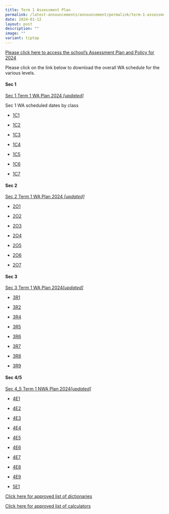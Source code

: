 ```yaml
---
title: Term 1 Assessment Plan
permalink: /latest-announcements/announcement/permalink/term-1-assessment-plan/
date: 2024-01-12
layout: post
description: ""
image: ""
variant: tiptap
---
```

<p><a href="https://www.bartleysec.moe.edu.sg/our-holistic-curriculum/instructional-programmes/assessment-matters/" rel="noopener noreferrer nofollow" target="_blank"><u>Please click here to access the school’s Assessment Plan and Policy for 2024</u></a></p><p>Please click on the link below to download the overall WA schedule for the various levels.</p><h4>Sec 1</h4><p><a href="/files/S1_2024_T1WA_19_Jan_2024.pdf" rel="noopener noreferrer nofollow" target="_blank">Sec 1 Term 1 WA Plan 2024 </a><em><a href="/files/S1_2024_T1WA_19_Jan_2024.pdf" rel="noopener noreferrer nofollow" target="_blank">[updated]</a></em></p><p>Sec 1 WA scheduled dates by class</p><ul data-tight="true" class="tight"><li><p><a href="/files/1C1_T1WA.pdf" rel="noopener noreferrer nofollow" target="_blank">1C1</a></p></li><li><p><a href="/files/1C2_T1WA.pdf" rel="noopener noreferrer nofollow" target="_blank">1C2</a></p></li><li><p><a href="/files/1C3_T1WA.pdf" rel="noopener noreferrer nofollow" target="_blank">1C3</a></p></li><li><p><a href="/files/1C4_T1WA.pdf" rel="noopener noreferrer nofollow" target="_blank">1C4</a></p></li><li><p><a href="/files/1C5_T1WA.pdf" rel="noopener noreferrer nofollow" target="_blank">1C5</a></p></li><li><p><a href="/files/1C6_T1WA.pdf" rel="noopener noreferrer nofollow" target="_blank">1C6</a></p></li><li><p><a href="/files/1C7_T1WA.pdf" rel="noopener noreferrer nofollow" target="_blank">1C7</a></p></li></ul><h4>Sec 2</h4><p><a href="/files/S2_2024_T1WA_19_Jan_2024.pdf" rel="noopener noreferrer nofollow" target="_blank">Sec 2 Term 1 WA Plan 2024 </a><em><a href="/files/S2_2024_T1WA_19_Jan_2024.pdf" rel="noopener noreferrer nofollow" target="_blank">[updated]</a></em></p><ul data-tight="true" class="tight"><li><p><a href="/files/2O1_T1WA.pdf" rel="noopener noreferrer nofollow" target="_blank">2O1</a></p></li><li><p><a href="/files/2O2_T1WA.pdf" rel="noopener noreferrer nofollow" target="_blank">2O2</a></p></li><li><p><a href="/files/2O3_T1WA.pdf" rel="noopener noreferrer nofollow" target="_blank">2O3</a></p></li><li><p><a href="/files/2O4_T1WA.pdf" rel="noopener noreferrer nofollow" target="_blank">2O4</a></p></li><li><p><a href="/files/2O5_T1WA.pdf" rel="noopener noreferrer nofollow" target="_blank">2O5</a></p></li><li><p><a href="/files/2O6_T1WA.pdf" rel="noopener noreferrer nofollow" target="_blank">2O6</a></p></li><li><p><a href="/files/2O7_T1WA.pdf" rel="noopener noreferrer nofollow" target="_blank">2O7</a></p></li></ul><h4>Sec 3</h4><p><a href="/files/S3_2024_T1WA_19_Jan_2024.pdf" rel="noopener noreferrer nofollow" target="_blank">Sec 3 Term 1 WA Plan 2024</a><em><a href="/files/S3_2024_Term_1_Weighted_Assessment__Overall_Schedule_12_Jan.pdf" rel="noopener noreferrer nofollow" target="_blank">[updated]</a></em></p><ul data-tight="true" class="tight"><li><p><a href="/files/3R1_T1WA.pdf" rel="noopener noreferrer nofollow" target="_blank">3R1</a></p></li><li><p><a href="/files/3R2_T1WA.pdf" rel="noopener noreferrer nofollow" target="_blank">3R2</a></p></li><li><p><a href="/files/3R4_T1WA.pdf" rel="noopener noreferrer nofollow" target="_blank">3R4</a></p></li><li><p><a href="/files/3R5_T1WA.pdf" rel="noopener noreferrer nofollow" target="_blank">3R5</a></p></li><li><p><a href="/files/3R6_T1WA.pdf" rel="noopener noreferrer nofollow" target="_blank">3R6</a></p></li><li><p><a href="/files/3R7_T1WA.pdf" rel="noopener noreferrer nofollow" target="_blank">3R7</a></p></li><li><p><a href="/files/3R8_T1WA.pdf" rel="noopener noreferrer nofollow" target="_blank">3R8</a></p></li><li><p><a href="/files/3R9_T1WA.pdf" rel="noopener noreferrer nofollow" target="_blank">3R9</a></p></li></ul><h4>Sec 4/5</h4><p></p><p><a href="/files/S4_5_2024_T1WA_19_Jan_2024.pdf" rel="noopener noreferrer nofollow" target="_blank">Sec 4_5 Term 1 NWA Plan 2024</a><em><a href="/files/S4_5_2024_T1WA_19_Jan_2024.pdf" rel="noopener noreferrer nofollow" target="_blank">[updated]</a></em></p><ul data-tight="true" class="tight"><li><p><a href="/files/4E1_T1_NWA_updated.pdf" rel="noopener noreferrer nofollow" target="_blank">4E1</a></p></li><li><p><a href="/files/4E2_T1_NWA_updated.pdf" rel="noopener noreferrer nofollow" target="_blank">4E2</a></p></li><li><p><a href="/files/4E3_T1_NWA_updated.pdf" rel="noopener noreferrer nofollow" target="_blank">4E3</a></p></li><li><p><a href="/files/4E4_T1_NWA_updated.pdf" rel="noopener noreferrer nofollow" target="_blank">4E4</a></p></li><li><p><a href="/files/4E5_T1_NWA_updated.pdf" rel="noopener noreferrer nofollow" target="_blank">4E5</a></p></li><li><p><a href="/files/4E6_T1_NWA_updated.pdf" rel="noopener noreferrer nofollow" target="_blank">4E6</a></p></li><li><p><a href="/files/4E7_T1_NWA_updated.pdf" rel="noopener noreferrer nofollow" target="_blank">4E7</a></p></li><li><p><a href="/files/4E8_T1_NWA_updated.pdf" rel="noopener noreferrer nofollow" target="_blank">4E8</a></p></li><li><p><a href="/files/4E9_T1_NWA_updated.pdf" rel="noopener noreferrer nofollow" target="_blank">4E9</a></p></li><li><p><a href="/files/5E1_T1_NWA_updated.pdf" rel="noopener noreferrer nofollow" target="_blank">5E1</a></p></li></ul><p><a href="/files/list_of_approved_mtl_dictionaries_2024_exam.pdf" rel="noopener noreferrer nofollow" target="_blank">Click here for approved list of dictionaries</a></p><p><a href="/files/guidelines_on_the_use_of_calculators_for_2024_exam__website_.pdf" rel="noopener noreferrer nofollow" target="_blank">Click here for approved list of calculators</a></p><p></p><p></p><p></p><p></p>